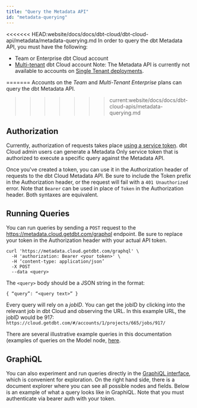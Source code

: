 ```yaml
---
title: "Query the Metadata API"
id: "metadata-querying"
---
```

<<<<<<< HEAD:website/docs/docs/dbt-cloud/dbt-cloud-api/metadata/metadata-querying.md
In order to query the dbt Metadata API, you must have the following:
* Team or Enterprise dbt Cloud account
* [Multi-tenant](https://github.com/docs/deploy/regions) dbt Cloud account
  Note: The Metadata API is currently not available to accounts on [Single Tenant deployments](/docs/deploy/single-tenant).

=======
Accounts on the _Team_ and _Multi-Tenant Enterprise_ plans can query the dbt Metadata API.
>>>>>>> current:website/docs/docs/dbt-cloud-apis/metadata-querying.md

## Authorization

Currently, authorization of requests takes place [using a service token](https://docs.getdbt.com/docs/dbt-cloud-apis/service-tokens). dbt Cloud admin users can generate a Metadata Only service token that is authorized to execute a specific query against the Metadata API.

Once you've created a token, you can use it in the Authorization header of requests to the dbt Cloud Metadata API. Be sure to include the Token prefix in the Authorization header, or the request will fail with a `401 Unauthorized` error. Note that `Bearer` can be used in place of `Token` in the Authorization header. Both syntaxes are equivalent.

## Running Queries

You can run queries by sending a `POST` request to the https://metadata.cloud.getdbt.com/graphql endpoint. Be sure to replace your token in the Authorization header with your actual API token.

```
curl 'https://metadata.cloud.getdbt.com/graphql' \
  -H 'authorization: Bearer <your token>' \
  -H ‘content-type: application/json’
  -X POST
  --data <query>
```

The `<query>` body should be a JSON string in the format:

```
{ “query”: “<query text>” }
```

Every query will rely on a *jobID*.  You can get the jobID by clicking into the relevant job in dbt Cloud and observing the URL. In this example URL, the jobID would be 917: `https://cloud.getdbt.com/#/accounts/1/projects/665/jobs/917/`

There are several illustrative example queries in this documentation (examples of queries on the Model node, [here](/docs/dbt-cloud-apis/metadata-schema-model).

## GraphiQL
You can also experiment and run queries directly in the [GraphiQL interface](https://metadata.cloud.getdbt.com/graphiql), which is convenient for exploration. On the right hand side, there is a document explorer where you can see all possible nodes and fields.  Below is an example of what a query looks like in GraphiQL.  Note that you must authenticate via bearer auth with your token.

<Lightbox src="/img/docs/dbt-cloud/GraphiQL.png" title=""/>
